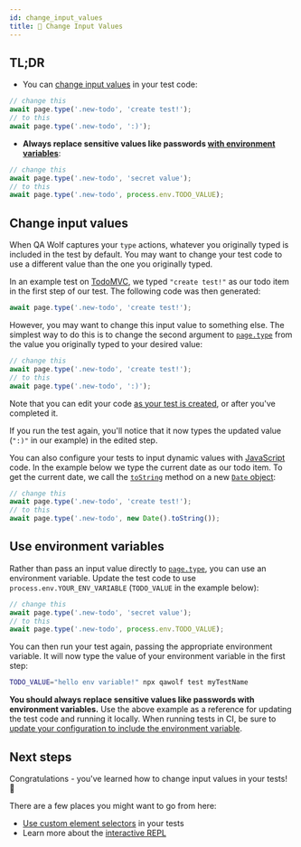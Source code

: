 ```yaml
---
id: change_input_values
title: 📮 Change Input Values
---
```


## TL;DR

- You can [change input values](#change-input-values) in your test code:

```js
// change this
await page.type('.new-todo', 'create test!');
// to this
await page.type('.new-todo', ':)');
```

- **Always replace sensitive values like passwords [with environment variables](#use-environment-variables)**:

```js
// change this
await page.type('.new-todo', 'secret value');
// to this
await page.type('.new-todo', process.env.TODO_VALUE);
```

## Change input values

When QA Wolf captures your `type` actions, whatever you originally typed is included in the test by default. You may want to change your test code to use a different value than the one you originally typed.

In an example test on [TodoMVC](http://todomvc.com/examples/react), we typed `"create test!"` as our todo item in the first step of our test. The following code was then generated:

```js
await page.type('.new-todo', 'create test!');
```

However, you may want to change this input value to something else. The simplest way to do this is to change the second argument to [`page.type`](https://github.com/microsoft/playwright/blob/master/docs/api.md#pagetypeselector-text-options) from the value you originally typed to your desired value:

```js
// change this
await page.type('.new-todo', 'create test!');
// to this
await page.type('.new-todo', ':)');
```

Note that you can edit your code [as your test is created](create_a_test#review-test-code), or after you've completed it.

If you run the test again, you'll notice that it now types the updated value (`":)"` in our example) in the edited step.

You can also configure your tests to input dynamic values with [JavaScript](https://developer.mozilla.org/en-US/docs/Web/JavaScript) code. In the example below we type the current date as our todo item. To get the current date, we call the [`toString`](https://developer.mozilla.org/en-US/docs/Web/JavaScript/Reference/Global_Objects/Date/toString) method on a new [`Date` object](https://developer.mozilla.org/en-US/docs/Web/JavaScript/Reference/Global_Objects/Date):

```js
// change this
await page.type('.new-todo', 'create test!');
// to this
await page.type('.new-todo', new Date().toString());
```

## Use environment variables

Rather than pass an input value directly to [`page.type`](https://github.com/microsoft/playwright/blob/master/docs/api.md#pagetypeselector-text-options), you can use an environment variable. Update the test code to use `process.env.YOUR_ENV_VARIABLE` (`TODO_VALUE` in the example below):

```js
// change this
await page.type('.new-todo', 'secret value');
// to this
await page.type('.new-todo', process.env.TODO_VALUE);
```

You can then run your test again, passing the appropriate environment variable. It will now type the value of your environment variable in the first step:

```bash
TODO_VALUE="hello env variable!" npx qawolf test myTestName
```

**You should always replace sensitive values like passwords with environment variables.** Use the above example as a reference for updating the test code and running it locally. When running tests in CI, be sure to [update your configuration to include the environment variable](run_tests_in_ci#use-environment-variables).

## Next steps

Congratulations - you've learned how to change input values in your tests! 🎉

There are a few places you might want to go from here:

- [Use custom element selectors](use_custom_selectors) in your tests
- Learn more about the [interactive REPL](use_the_repl)
